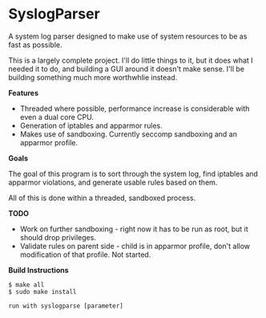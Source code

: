 SyslogParser
============

A system log parser designed to make use of system resources to be as fast as possible.

This is a largely complete project. I'll do little things to it, but it does what I needed it to do, and building a GUI around it doesn't make sense. I'll be building something much more worthwhlie instead.

__Features__

* Threaded where possible, performance increase is considerable with even a dual core CPU.
* Generation of iptables and apparmor rules.
* Makes use of sandboxing. Currently seccomp sandboxing and an apparmor profile.

__Goals__

The goal of this program is to sort through the system log, find iptables and apparmor violations, and generate usable rules based on them.

All of this is done within a threaded, sandboxed process.


__TODO__

* Work on further sandboxing - right now it has to be run as root, but it should drop privileges.
* Validate rules on parent side - child is in apparmor profile, don't allow modification of that profile. Not started.

__Build Instructions__

```
$ make all
$ sudo make install

run with syslogparse [parameter]
```